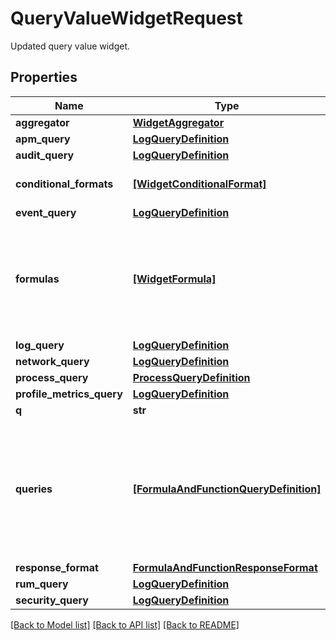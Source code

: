 # QueryValueWidgetRequest

Updated query value widget.

## Properties

| Name                      | Type                                                                            | Description                                                                                               | Notes      |
| ------------------------- | ------------------------------------------------------------------------------- | --------------------------------------------------------------------------------------------------------- | ---------- |
| **aggregator**            | [**WidgetAggregator**](WidgetAggregator.md)                                     |                                                                                                           | [optional] |
| **apm_query**             | [**LogQueryDefinition**](LogQueryDefinition.md)                                 |                                                                                                           | [optional] |
| **audit_query**           | [**LogQueryDefinition**](LogQueryDefinition.md)                                 |                                                                                                           | [optional] |
| **conditional_formats**   | [**[WidgetConditionalFormat]**](WidgetConditionalFormat.md)                     | List of conditional formats.                                                                              | [optional] |
| **event_query**           | [**LogQueryDefinition**](LogQueryDefinition.md)                                 |                                                                                                           | [optional] |
| **formulas**              | [**[WidgetFormula]**](WidgetFormula.md)                                         | List of formulas that operate on queries. **This feature is currently in beta.**                          | [optional] |
| **log_query**             | [**LogQueryDefinition**](LogQueryDefinition.md)                                 |                                                                                                           | [optional] |
| **network_query**         | [**LogQueryDefinition**](LogQueryDefinition.md)                                 |                                                                                                           | [optional] |
| **process_query**         | [**ProcessQueryDefinition**](ProcessQueryDefinition.md)                         |                                                                                                           | [optional] |
| **profile_metrics_query** | [**LogQueryDefinition**](LogQueryDefinition.md)                                 |                                                                                                           | [optional] |
| **q**                     | **str**                                                                         | TODO.                                                                                                     | [optional] |
| **queries**               | [**[FormulaAndFunctionQueryDefinition]**](FormulaAndFunctionQueryDefinition.md) | List of queries that can be returned directly or used in formulas. **This feature is currently in beta.** | [optional] |
| **response_format**       | [**FormulaAndFunctionResponseFormat**](FormulaAndFunctionResponseFormat.md)     |                                                                                                           | [optional] |
| **rum_query**             | [**LogQueryDefinition**](LogQueryDefinition.md)                                 |                                                                                                           | [optional] |
| **security_query**        | [**LogQueryDefinition**](LogQueryDefinition.md)                                 |                                                                                                           | [optional] |

[[Back to Model list]](README.md#documentation-for-models) [[Back to API list]](README.md#documentation-for-api-endpoints) [[Back to README]](README.md)
